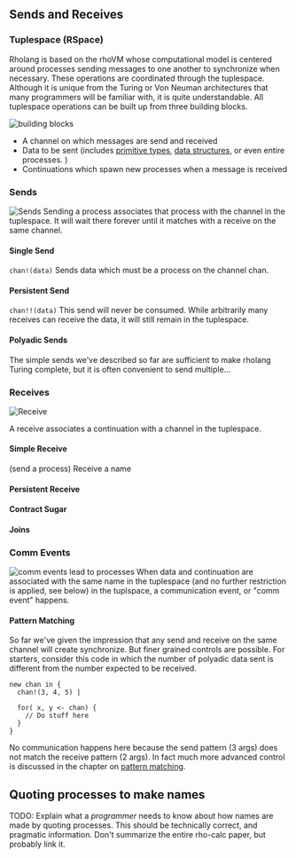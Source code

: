 ## Sends and Receives

### Tuplespace (RSpace)
Rholang is based on the rhoVM whose computational model is centered around processes sending messages to one another to synchronize when necessary. These operations are coordinated through the tuplespace.
Although it is unique from the Turing or Von Neuman architectures that many programmers will be familiar with, it is quite understandable. All tuplespace operations can be built up from three building blocks.

![building blocks](buildingBlocks.png)

* A channel on which messages are send and received
* Data to be sent (includes [primitive types](../primatives/README.md), [data structures](../data_structures/README.md), or even entire processes. )
* Continuations which spawn new processes when a message is received

### Sends
![Sends](send.png)
Sending a process associates that process with the channel in the tuplespace. It will wait there forever until it matches with a receive on the same channel.

#### Single Send
`chan!(data)`
Sends data which must be a process on the channel chan.

#### Persistent Send
`chan!!(data)`
This send will never be consumed. While arbitrarily many receives can receive the data, it will still remain in the tuplespace.

#### Polyadic Sends
The simple sends we've described so far are sufficient to make rholang Turing complete, but it is often convenient to send multiple...

### Receives
![Receive](receive.png)

A receive associates a continuation with a channel in the tuplespace.

#### Simple Receive
(send a process) Receive a name

#### Persistent Receive

#### Contract Sugar

#### Joins

### Comm Events
![comm events lead to processes](process.png)
When data and continuation are associated with the same name in the tuplespace (and no further restriction is applied, see below) in the tuplspace, a communication event, or "comm event" happens.

#### Pattern Matching
So far we've given the impression that any send and receive on the same channel will create synchronize. But finer grained controls are possible. For starters, consider this code in which the number of polyadic data sent is different from the number expected to be received.

```rholang
new chan in {
  chan!(3, 4, 5) |

  for( x, y <- chan) {
    // Do stuff here
  }
}
```

No communication happens here because the send pattern (3 args) does not match the receive pattern (2 args). In fact much more advanced control is discussed in the chapter on [pattern matching](../pattern_matching/README.md).

## Quoting processes to make names
TODO: Explain what a _programmer_ needs to know about how names are made by quoting processes. This should be technically correct, and pragmatic information. Don't summarize the entire rho-calc paper, but probably link it.

